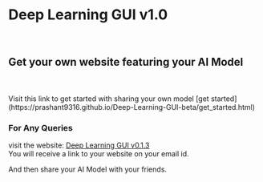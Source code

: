 # Deep Learning GUI v1.0
<br>
<h2> Get your own website featuring your AI Model </h2>
<br>

<br>
Visit this link to get started with sharing your own model
  [get started](https://prashant9316.github.io/Deep-Learning-GUI-beta/get_started.html)    
  
<br>
<h3> For Any Queries</h3>

visit the website: [Deep Learning GUI v0.1.3](https://prashant9316.github.io/Deep-Learning-GUI-beta/)    
You will receive a link to your website on your email id.    
  
And then share your AI Model with your friends.    
